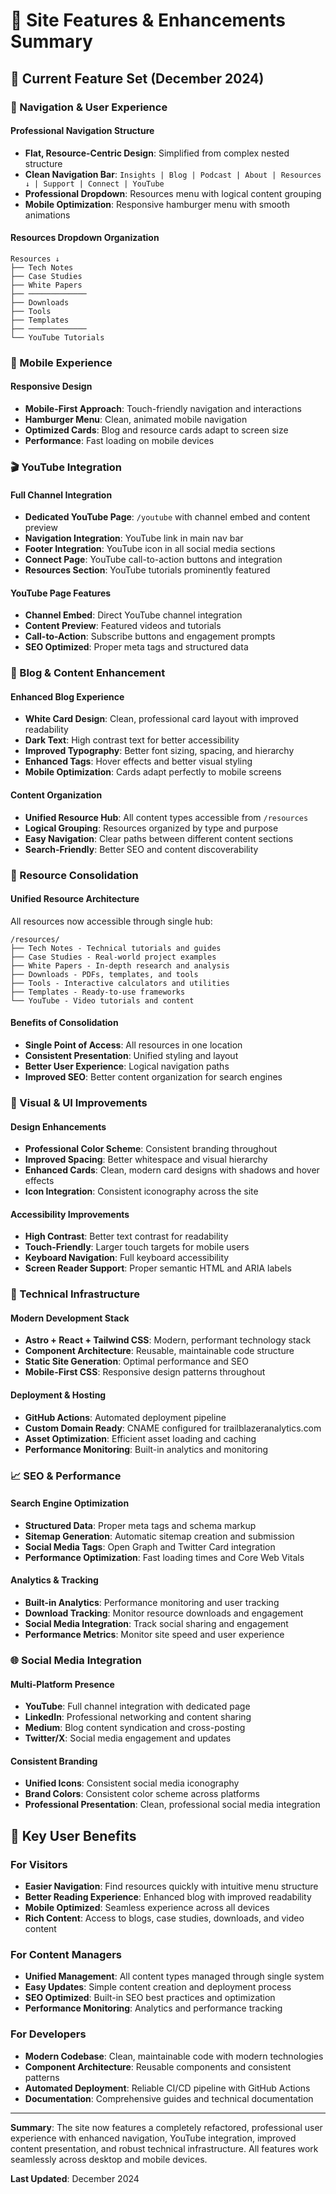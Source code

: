 # 🎨 Site Features & Enhancements Summary

## 🚀 Current Feature Set (December 2024)

### 🧭 Navigation & User Experience

#### **Professional Navigation Structure**
- **Flat, Resource-Centric Design**: Simplified from complex nested structure
- **Clean Navigation Bar**: `Insights | Blog | Podcast | About | Resources ↓ | Support | Connect | YouTube`
- **Professional Dropdown**: Resources menu with logical content grouping
- **Mobile Optimization**: Responsive hamburger menu with smooth animations

#### **Resources Dropdown Organization**
```
Resources ↓
├── Tech Notes
├── Case Studies  
├── White Papers
├── ─────────────
├── Downloads
├── Tools
├── Templates
├── ─────────────
└── YouTube Tutorials
```

### 📱 Mobile Experience

#### **Responsive Design**
- **Mobile-First Approach**: Touch-friendly navigation and interactions
- **Hamburger Menu**: Clean, animated mobile navigation
- **Optimized Cards**: Blog and resource cards adapt to screen size
- **Performance**: Fast loading on mobile devices

### 🎬 YouTube Integration

#### **Full Channel Integration**
- **Dedicated YouTube Page**: `/youtube` with channel embed and content preview
- **Navigation Integration**: YouTube link in main nav bar
- **Footer Integration**: YouTube icon in all social media sections
- **Connect Page**: YouTube call-to-action buttons and integration
- **Resources Section**: YouTube tutorials prominently featured

#### **YouTube Page Features**
- **Channel Embed**: Direct YouTube channel integration
- **Content Preview**: Featured videos and tutorials
- **Call-to-Action**: Subscribe buttons and engagement prompts
- **SEO Optimized**: Proper meta tags and structured data

### 📝 Blog & Content Enhancement

#### **Enhanced Blog Experience**
- **White Card Design**: Clean, professional card layout with improved readability
- **Dark Text**: High contrast text for better accessibility
- **Improved Typography**: Better font sizing, spacing, and hierarchy
- **Enhanced Tags**: Hover effects and better visual styling
- **Mobile Optimization**: Cards adapt perfectly to mobile screens

#### **Content Organization**
- **Unified Resource Hub**: All content types accessible from `/resources`
- **Logical Grouping**: Resources organized by type and purpose
- **Easy Navigation**: Clear paths between different content sections
- **Search-Friendly**: Better SEO and content discoverability

### 🔗 Resource Consolidation

#### **Unified Resource Architecture**
All resources now accessible through single hub:

```
/resources/
├── Tech Notes - Technical tutorials and guides
├── Case Studies - Real-world project examples  
├── White Papers - In-depth research and analysis
├── Downloads - PDFs, templates, and tools
├── Tools - Interactive calculators and utilities
├── Templates - Ready-to-use frameworks
└── YouTube - Video tutorials and content
```

#### **Benefits of Consolidation**
- **Single Point of Access**: All resources in one location
- **Consistent Presentation**: Unified styling and layout
- **Better User Experience**: Logical navigation paths
- **Improved SEO**: Better content organization for search engines

### 🎨 Visual & UI Improvements

#### **Design Enhancements**
- **Professional Color Scheme**: Consistent branding throughout
- **Improved Spacing**: Better whitespace and visual hierarchy
- **Enhanced Cards**: Clean, modern card designs with shadows and hover effects
- **Icon Integration**: Consistent iconography across the site

#### **Accessibility Improvements**
- **High Contrast**: Better text contrast for readability
- **Touch-Friendly**: Larger touch targets for mobile users
- **Keyboard Navigation**: Full keyboard accessibility
- **Screen Reader Support**: Proper semantic HTML and ARIA labels

### 🔧 Technical Infrastructure

#### **Modern Development Stack**
- **Astro + React + Tailwind CSS**: Modern, performant technology stack
- **Component Architecture**: Reusable, maintainable code structure
- **Static Site Generation**: Optimal performance and SEO
- **Mobile-First CSS**: Responsive design patterns throughout

#### **Deployment & Hosting**
- **GitHub Actions**: Automated deployment pipeline
- **Custom Domain Ready**: CNAME configured for trailblazeranalytics.com
- **Asset Optimization**: Efficient asset loading and caching
- **Performance Monitoring**: Built-in analytics and monitoring

### 📈 SEO & Performance

#### **Search Engine Optimization**
- **Structured Data**: Proper meta tags and schema markup
- **Sitemap Generation**: Automatic sitemap creation and submission
- **Social Media Tags**: Open Graph and Twitter Card integration
- **Performance Optimization**: Fast loading times and Core Web Vitals

#### **Analytics & Tracking**
- **Built-in Analytics**: Performance monitoring and user tracking
- **Download Tracking**: Monitor resource downloads and engagement
- **Social Media Integration**: Track social sharing and engagement
- **Performance Metrics**: Monitor site speed and user experience

### 🌐 Social Media Integration

#### **Multi-Platform Presence**
- **YouTube**: Full channel integration with dedicated page
- **LinkedIn**: Professional networking and content sharing
- **Medium**: Blog content syndication and cross-posting
- **Twitter/X**: Social media engagement and updates

#### **Consistent Branding**
- **Unified Icons**: Consistent social media iconography
- **Brand Colors**: Consistent color scheme across platforms
- **Professional Presentation**: Clean, professional social media integration

## 🎯 Key User Benefits

### **For Visitors**
- **Easier Navigation**: Find resources quickly with intuitive menu structure
- **Better Reading Experience**: Enhanced blog with improved readability
- **Mobile Optimized**: Seamless experience across all devices
- **Rich Content**: Access to blogs, case studies, downloads, and video content

### **For Content Managers**
- **Unified Management**: All content types managed through single system
- **Easy Updates**: Simple content creation and deployment process
- **SEO Optimized**: Built-in SEO best practices and optimization
- **Performance Monitoring**: Analytics and performance tracking

### **For Developers**
- **Modern Codebase**: Clean, maintainable code with modern technologies
- **Component Architecture**: Reusable components and consistent patterns
- **Automated Deployment**: Reliable CI/CD pipeline with GitHub Actions
- **Documentation**: Comprehensive guides and technical documentation

---

**Summary**: The site now features a completely refactored, professional user experience with enhanced navigation, YouTube integration, improved content presentation, and robust technical infrastructure. All features work seamlessly across desktop and mobile devices.

**Last Updated**: December 2024
